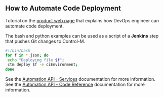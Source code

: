 ## How to Automate Code Deployment

Tutorial on the [product web page](https://docs.bmc.com/docs/display/ctmSaaSAPI/Automating+code+deployment)
that explains how DevOps engineer can automate code deployment.

The bash and python examples can be used as a script of a **Jenkins** step that pushes Git changes to Control-M.

```bash
#!/bin/bash
for f in *.json; do
 echo "Deploying file $f";
 ctm deploy $f -e ciEnvironment;
done
```

See the [Automation API - Services](https://docs.bmc.com/docs/display/ctmSaaSAPI/Services) documentation for more information.  
See the [Automation API - Code Reference](https://docs.bmc.com/docs/display/ctmSaaSAPI/Code+Reference) documentation for more information.
